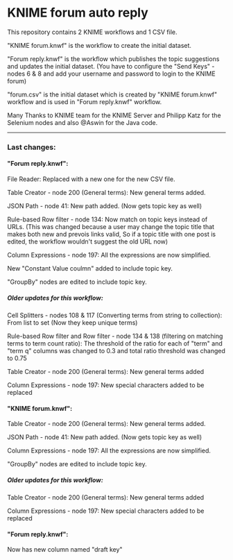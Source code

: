 # KNIME forum auto reply

This repository contains 2 KNIME workflows and 1 CSV file.

"KNIME forum.knwf" is the workflow to create the initial dataset.

"Forum reply.knwf" is the workflow which publishes the topic suggestions and updates the initial dataset. (You have to configure the "Send Keys" - nodes 6 & 8 and add your username and password to login to the KNIME forum)

"forum.csv" is the initial dataset which is created by "KNIME forum.knwf" workflow and is used in "Forum reply.knwf" workflow.

Many Thanks to KNIME team for the KNIME Server and Philipp Katz for the Selenium nodes and also @Aswin for the Java code.

-------------------------------

### Last changes:

#### "Forum reply.knwf":

File Reader: Replaced with a new one for the new CSV file.

Table Creator - node 200 (General terms): New general terms added.

JSON Path - node 41: New path added. (Now gets topic key as well)

Rule-based Row filter - node 134: Now match on topic keys instead of URLs. (This was changed because a user may change the topic title that makes both new and prevois links valid, So if a topic title with one post is edited, the workflow wouldn't suggest the old URL now)

Column Expressions - node 197: All the expressions are now simplified.

New "Constant Value coulmn" added to include topic key.

"GroupBy" nodes are edited to include topic key.

##### Older updates for this workflow:

Cell Splitters - nodes 108 & 117 (Converting terms from string to collection): From list to set (Now they keep unique terms)

Rule-based Row filter and Row filter - node 134 & 138 (filtering on matching terms to term count ratio): The threshold of the ratio for each of "term" and "term q" columns was changed to 0.3 and total ratio threshold was changed to 0.75

Table Creator - node 200 (General terms): New general terms added

Column Expressions - node 197: New special characters added to be replaced

#### "KNIME forum.knwf":

Table Creator - node 200 (General terms): New general terms added.

JSON Path - node 41: New path added. (Now gets topic key as well)

Column Expressions - node 197: All the expressions are now simplified.

"GroupBy" nodes are edited to include topic key.

##### Older updates for this workflow:

Table Creator - node 200 (General terms): New general terms added

Column Expressions - node 197: New special characters added to be replaced

#### "Forum reply.knwf":

Now has new column named "draft key"
